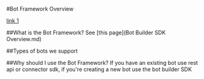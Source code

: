 <!-- 
NavPath: Bot Framework
LinkLabel: Bot Framework Overview
Url: bot-framework/documentation/bot-framework-overview
-->

#Bot Framework Overview

[link 1](#what-is-the-bot-framework)


##<a name="what-is-the-bot-framework"></a>What is the Bot Framework?
See [this page](Bot Builder SDK Overview.md)

##Types of bots we support

##Why should I use the Bot Framework?
If you have an existing bot use rest api or connector sdk, if you're creating a new bot use the bot builder SDK

